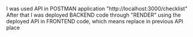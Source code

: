 I was used API in POSTMAN application "http://localhost:3000/checklist"
After that I was deployed BACKEND code through "RENDER"
using the deployed API in FRONTEND code, which means replace in previous API place

